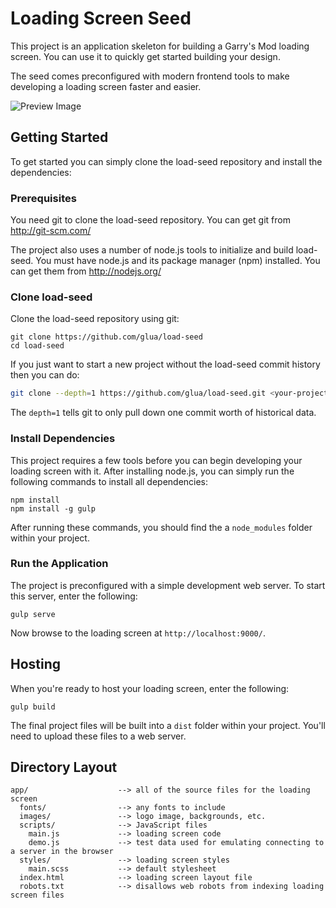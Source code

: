 # Loading Screen Seed

This project is an application skeleton for building a Garry's Mod loading screen. You can use it to quickly get started building your design.

The seed comes preconfigured with modern frontend tools to make developing a loading screen faster and easier.

![Preview Image](http://wiki.garrysmod.com/images/e/e5/load-seed-preview.jpg)

## Getting Started

To get started you can simply clone the load-seed repository and install the dependencies:

### Prerequisites

You need git to clone the load-seed repository. You can get git from http://git-scm.com/

The project also uses a number of node.js tools to initialize and build load-seed. You must have node.js and its package manager (npm) installed. You can get them from http://nodejs.org/

### Clone load-seed

Clone the load-seed repository using git:

```
git clone https://github.com/glua/load-seed
cd load-seed
```

If you just want to start a new project without the load-seed commit history then you can do:

```bash
git clone --depth=1 https://github.com/glua/load-seed.git <your-project-name>
```

The `depth=1` tells git to only pull down one commit worth of historical data.

### Install Dependencies

This project requires a few tools before you can begin developing your loading screen with it. After installing node.js, you can simply run the following commands to install all dependencies:

```
npm install
npm install -g gulp
```

After running these commands, you should find the a `node_modules` folder within your project.

### Run the Application

The project is preconfigured with a simple development web server. To start this server, enter the following:

```
gulp serve
```

Now browse to the loading screen at `http://localhost:9000/`.

## Hosting

When you're ready to host your loading screen, enter the following:

```
gulp build
```

The final project files will be built into a `dist` folder within your project. You'll need to upload these files to a web server.

## Directory Layout

```
app/                    --> all of the source files for the loading screen
  fonts/                --> any fonts to include
  images/               --> logo image, backgrounds, etc.
  scripts/              --> JavaScript files
    main.js             --> loading screen code
    demo.js             --> test data used for emulating connecting to a server in the browser
  styles/               --> loading screen styles
    main.scss           --> default stylesheet
  index.html            --> loading screen layout file
  robots.txt            --> disallows web robots from indexing loading screen files
```
